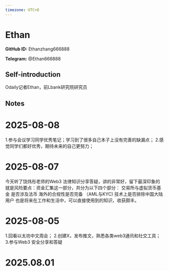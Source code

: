 ```yaml
---
timezone: UTC+8
---
```


# Ethan

**GitHub ID:** Ethanzhang666888

**Telegram:** @Ethan666888

## Self-introduction

Odaily记者Ethan，前Lbank研究院研究员

## Notes

<!-- Content_START -->
# 2025-08-08

1.参与会议学习同学优秀笔记；学习到了很多自己本子上没有完善的缺漏点；
2.感觉同学们都好优秀，期待未来的自己更努力；

# 2025-08-07

今天听了饶炜彤老师的Web3 法律知识分享答疑，讲的非常好，留下最深印象的就是风险要点：资金汇集这一部分，共分为以下四个部分：
交易所与虚拟货币基金
是否涉及法币
海外的合规性是否完备 （AML与KYC)
技术上是否排除中国大陆用户
也是将来在工作和生活中，可以直接使用到的知识，收获颇丰。

# 2025-08-05

1.回看以太坊中文周会；
2.创建X，发布推文，熟悉各类web3通讯和社交工具；
3.参与Web3 安全分享和答疑


# 2025.08.01


<!-- Content_END -->
